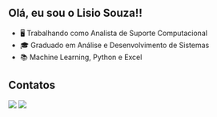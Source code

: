 ## Olá, eu sou o Lisio Souza!!


- 🖥️ Trabalhando como Analista de Suporte Computacional
- 🎓 Graduado em Análise e Desenvolvimento de Sistemas
- 📚 Machine Learning, Python e Excel

## Contatos
<div> 
  <a href = "mailto:lisioinsystem@gmail.com"><img src="https://img.shields.io/badge/Gmail-D14836?style=for-the-badge&logo=gmail&logoColor=white" target="_blank"></a>
  <a href="https://www.linkedin.com/in/lisiosouza" target="_blank"><img src="https://img.shields.io/badge/-LinkedIn-%230077B5?style=for-the-badge&logo=linkedin&logoColor=white" target="_blank"></a>
</div>
